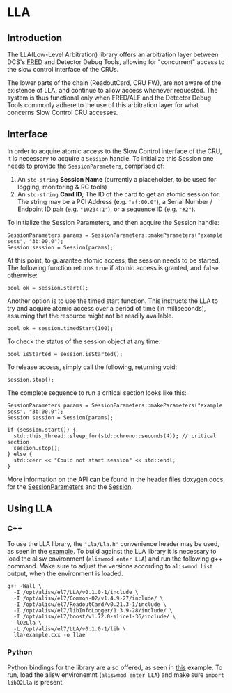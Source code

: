 # LLA

## Introduction
The LLA(Low-Level Arbitration) library offers an arbitration layer between DCS's [FRED](https://gitlab.cern.ch/alialfred/FREDServer) and Detector Debug Tools, allowing for "concurrent" access to the slow control interface of the CRUs.

The lower parts of the chain (ReadoutCard, CRU FW), are not aware of the existence of LLA, and continue to allow access whenever requested. The system is thus functional only when FRED/ALF and the Detector Debug Tools commonly adhere to the use of this arbitration layer for what concerns Slow Control CRU accesses. 

## Interface
In order to acquire atomic access to the Slow Control interface of the CRU, it is necessary to acquire a `Session` handle. To initialize this Session one needs to provide the `SessionParameters`, comprised of:
1) An `std-string` **Session Name** (currently a placeholder, to be used for logging, monitoring & RC tools)
2) An `std-string` **Card ID**; The ID of the card to get an atomic session for. The string may be a PCI Address (e.g. `"af:00.0"`), a Serial Number / Endpoint ID pair (e.g. `"10234:1"`), or a sequence ID (e.g. `"#2"`).

To initialize the Session Parameters, and then acquire the Session handle:
```
SessionParameters params = SessionParameters::makeParameters("example sess", "3b:00.0");
Session session = Session(params);
```

At this point, to guarantee atomic access, the session needs to be started. The following function returns `true` if atomic access is granted, and `false` otherwise:
```
bool ok = session.start();
```

Another option is to use the timed start function. This instructs the LLA to try and acquire atomic access over a period of time (in milliseconds), assuming that the resource might not be readily available.
```
bool ok = session.timedStart(100);
```

To check the status of the session object at any time:
```
bool isStarted = session.isStarted();
```

To release access, simply call the following, returning void:
```
session.stop();
```

The complete sequence to run a critical section looks like this:
```
SessionParameters params = SessionParameters::makeParameters("example sess", "3b:00.0");
Session session = Session(params);

if (session.start()) {
  std::this_thread::sleep_for(std::chrono::seconds(4)); // critical section
  session.stop();
} else {
  std::cerr << "Could not start session" << std::endl;
}
```

More information on the API can be found in the header files doxygen docs, for the [SessionParameters](include/Lla/SessionParameters.h) and the [Session](include/Lla/Session.h).

## Using LLA
### C++
To use the LLA library, the `"Lla/Lla.h"` convenience header may be used, as seen in the [example](src/example.cxx). To build against the LLA library it is necessary to load the alisw environment (`aliswmod enter LLA`) and run the following g++ command. Make sure to adjust the versions according to `aliswmod list` output, when the environment is loaded.

```
g++ -Wall \
  -I /opt/alisw/el7/LLA/v0.1.0-1/include \
  -I /opt/alisw/el7/Common-O2/v1.4.9-27/include/ \
  -I /opt/alisw/el7/ReadoutCard/v0.21.3-1/include \
  -I /opt/alisw/el7/libInfoLogger/1.3.9-28/include/ \
  -I /opt/alisw/el7/boost/v1.72.0-alice1-36/include/ \
  -lO2Lla \
  -L /opt/alisw/el7/LLA/v0.1.0-1/lib \
  lla-example.cxx -o llae
```

### Python
Python bindings for the library are also offered, as seen in [this](src/example.py) example. To run, load the alisw environemnt (`aliswmod enter LLA`) and make sure `import libO2Lla` is present.
